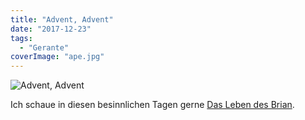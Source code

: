 ```yaml
---
title: "Advent, Advent"
date: "2017-12-23"
tags:
  - "Gerante"
coverImage: "ape.jpg"
---
```


![Advent, Advent](/img/mose.jpg)

Ich schaue in diesen besinnlichen Tagen gerne [Das Leben des Brian](https://www.youtube.com/watch?v=0bkIbZ7o5P4).

